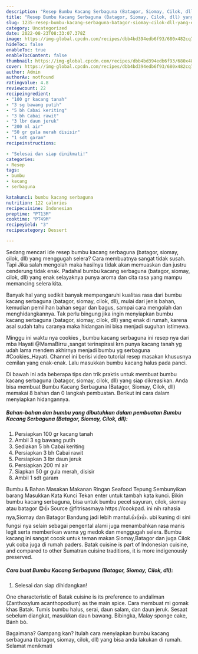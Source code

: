 ```yaml
---
description: "Resep Bumbu Kacang Serbaguna (Batagor, Siomay, Cilok, dll) yang Enak Banget"
title: "Resep Bumbu Kacang Serbaguna (Batagor, Siomay, Cilok, dll) yang Enak Banget"
slug: 1235-resep-bumbu-kacang-serbaguna-batagor-siomay-cilok-dll-yang-enak-banget
category: Uncategorized
date: 2022-08-23T08:33:07.378Z
image: https://img-global.cpcdn.com/recipes/dbb4bd394edb6f93/680x482cq70/bumbu-kacang-serbaguna-batagor-siomay-cilok-dll-foto-resep-utama.jpg
hideToc: false
enableToc: true
enableTocContent: false
thumbnail: https://img-global.cpcdn.com/recipes/dbb4bd394edb6f93/680x482cq70/bumbu-kacang-serbaguna-batagor-siomay-cilok-dll-foto-resep-utama.jpg
cover: https://img-global.cpcdn.com/recipes/dbb4bd394edb6f93/680x482cq70/bumbu-kacang-serbaguna-batagor-siomay-cilok-dll-foto-resep-utama.jpg
author: Admin
authorAv: notfound
ratingvalue: 4.8
reviewcount: 22
recipeingredient:
- "100 gr kacang tanah"
- "3 sg bawang putih"
- "5 bh Cabai keriting"
- "3 bh Cabai rawit"
- "3 lbr daun jeruk"
- "200 ml air"
- "50 gr gula merah disisir"
- "1 sdt garam"
recipeinstructions:

- "Selesai dan siap dinikmati!"
categories:
- Resep
tags:
- bumbu
- kacang
- serbaguna

katakunci: bumbu kacang serbaguna 
nutrition: 122 calories
recipecuisine: Indonesian
preptime: "PT13M"
cooktime: "PT49M"
recipeyield: "3"
recipecategory: Dessert

---
```



Sedang mencari ide resep bumbu kacang serbaguna (batagor, siomay, cilok, dll) yang menggugah selera? Cara membuatnya sangat tidak susah. Tapi Jika salah mengolah maka hasilnya tidak akan memuaskan dan justru cenderung tidak enak. Padahal bumbu kacang serbaguna (batagor, siomay, cilok, dll) yang enak selayaknya punya aroma dan cita rasa yang mampu memancing selera kita.


Banyak hal yang sedikit banyak mempengaruhi kualitas rasa dari bumbu kacang serbaguna (batagor, siomay, cilok, dll), mulai dari jenis bahan, kemudian pemilihan bahan segar dan bagus, sampai cara mengolah dan menghidangkannya. Tak perlu bingung jika ingin menyiapkan bumbu kacang serbaguna (batagor, siomay, cilok, dll) yang enak di rumah, karena asal sudah tahu caranya maka hidangan ini bisa menjadi suguhan istimewa.

Minggu ini waktu nya cookies , bumbu kacang serbaguna ini resep nya dari mba Hayati @MamaBirru ,sangat terinspirasi krn punya kacang tanah yg udah lama mendem akhirnya menjadi bumbu yg serbaguna #Cookies_Hayati. Channel ini berisi video tutorial resep masakan khususnya cemilan yang enak-enak. Lalu masukkan bumbu kacang halus pada panci.


Di bawah ini ada beberapa tips dan trik praktis untuk membuat bumbu kacang serbaguna (batagor, siomay, cilok, dll) yang siap dikreasikan. Anda bisa membuat Bumbu Kacang Serbaguna (Batagor, Siomay, Cilok, dll) memakai 8 bahan dan 0 langkah pembuatan. Berikut ini cara dalam menyiapkan hidangannya.

<!--inarticleads1-->

##### Bahan-bahan dan bumbu yang dibutuhkan dalam pembuatan Bumbu Kacang Serbaguna (Batagor, Siomay, Cilok, dll):

1. Persiapkan 100 gr kacang tanah
1. Ambil 3 sg bawang putih
1. Sediakan 5 bh Cabai keriting
1. Persiapkan 3 bh Cabai rawit
1. Persiapkan 3 lbr daun jeruk
1. Persiapkan 200 ml air
1. Siapkan 50 gr gula merah, disisir
1. Ambil 1 sdt garam


Bumbu &amp; Bahan Masakan Makanan Ringan Seafood Tepung Sembunyikan barang Masukkan Kata Kunci Tekan enter untuk tambah kata kunci. Bikin bumbu kacang serbaguna, bisa untuk bumbu pecel sayuran, cilok, siomay atau batagor 😋👍 Source @fitrisasmaya https://cookpad. ini nih rahasia nya,Siomay dan Batagor Bandung jadi lebih mantul.👍👍👍. ubi kuning di sini fungsi nya selain sebagai pengental alami juga menambahkan rasa manis legit serta memberikan warna yg medok dan menggugah selera. Bumbu kacang ini sangat cocok untuk teman makan Siomay,Batagor dan juga Cilok yuk coba juga di rumah paders. Batak cuisine is part of Indonesian cuisine, and compared to other Sumatran cuisine traditions, it is more indigenously preserved. 

<!--inarticleads2-->

##### Cara buat Bumbu Kacang Serbaguna (Batagor, Siomay, Cilok, dll):


1. Selesai dan siap dihidangkan!

One characteristic of Batak cuisine is its preference to andaliman (Zanthoxylum acanthopodium) as the main spice. Cara membuat mi gomak khas Batak. Tumis bumbu halus, serai, daun salam, dan daun jeruk. Sesaat sebelum diangkat, masukkan daun bawang. Bibingka, Malay sponge cake, Bánh bò. 

Bagaimana? Gampang kan? Itulah cara menyiapkan bumbu kacang serbaguna (batagor, siomay, cilok, dll) yang bisa anda lakukan di rumah. Selamat menikmati
